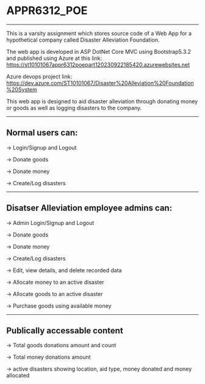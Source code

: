 # APPR6312_POE
-------------------------------------------------------------------------------------------------------------------------------------

This is a varsity assignment which stores source code of a Web App for a hypothetical company called Disaster Alleviation Foundation.

The web app is developed in ASP DotNet Core MVC using Bootstrap5.3.2 and published using Azure at this link: 
https://st10101067appr6312poepart120230922185420.azurewebsites.net

Azure devops project link: https://dev.azure.com/ST10101067/Disaster%20Alleviation%20Foundation%20System 

This web app is designed to aid disaster alleviation through donating money or goods as well as logging disasters to the company. 

-------------------------------------------------------------------------------------------------------------------------------------
Normal users can: 
-----------------

-> Login/Signup and Logout

-> Donate goods

-> Donate money

-> Create/Log disasters

-------------------------------------------------------------------------------------------------------------------------------------
Disatser Alleviation employee admins can:
-----------------------------------------

-> Admin Login/Signup and Logout

-> Donate goods

-> Donate money

-> Create/Log disasters

-> Edit, view details, and delete recorded data

-> Allocate money to an active disaster

-> Allocate goods to an active disaster

-> Purchase goods using available money

--------------------------------------------------------------------------------------------------------------------------------------
Publically accessable content
-----------------------------

-> Total goods donations amount and count

-> Total money donations amount

-> active disasters showing location, aid type, money donated and money allocated 
